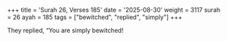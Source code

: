 +++
title = 'Surah 26, Verses 185'
date = '2025-08-30'
weight = 3117
surah = 26
ayah = 185
tags = ["bewitched", "replied", "simply"]
+++

They replied, “You are simply bewitched!